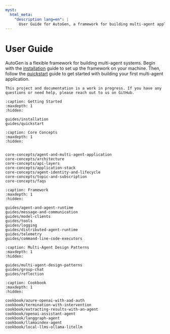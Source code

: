 ```yaml
---
myst:
  html_meta:
    "description lang=en": |
      User Guide for AutoGen, a framework for building multi-agent applications with AI agents.
---
```


# User Guide

AutoGen is a flexible framework for building multi-agent systems. Begin with the [installation](guides/installation.md) guide to set up the framework on your machine. Then, follow the [quickstart](guides/quickstart) guide to get started with building your first multi-agent application.

```{danger}
This project and documentation is a work in progress. If you have any questions or need help, please reach out to us on GitHub.
```

```{toctree}
:caption: Getting Started
:maxdepth: 1
:hidden:

guides/installation
guides/quickstart
```

```{toctree}
:caption: Core Concepts
:maxdepth: 1
:hidden:


core-concepts/agent-and-multi-agent-application
core-concepts/architecture
core-concepts/api-layers
core-concepts/application-stack
core-concepts/agent-identity-and-lifecycle
core-concepts/topic-and-subscription
core-concepts/faqs

```

```{toctree}
:caption: Framework
:maxdepth: 1
:hidden:

guides/agent-and-agent-runtime
guides/message-and-communication
guides/model-clients
guides/tools
guides/logging
guides/distributed-agent-runtime
guides/telemetry
guides/command-line-code-executors
```

```{toctree}
:caption: Multi-Agent Design Patterns
:maxdepth: 1
:hidden:

guides/multi-agent-design-patterns
guides/group-chat
guides/reflection
```

```{toctree}
:caption: Cookbook
:maxdepth: 1
:hidden:

cookbook/azure-openai-with-aad-auth
cookbook/termination-with-intervention
cookbook/extracting-results-with-an-agent
cookbook/openai-assistant-agent
cookbook/langgraph-agent
cookbook/llamaindex-agent
cookbook/local-llms-ollama-litellm

```
